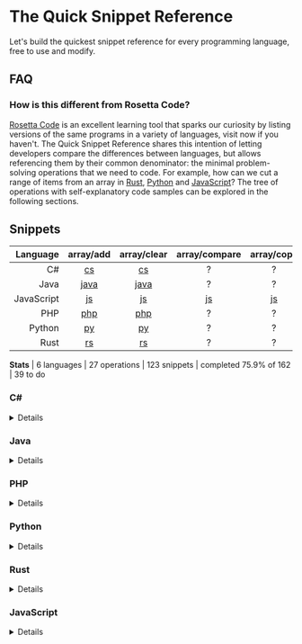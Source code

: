 # The Quick Snippet Reference
Let's build the quickest snippet reference for every programming language, free to use and modify.

## FAQ

### How is this different from Rosetta Code?
[Rosetta Code](https://rosettacode.org/wiki/Rosetta_Code) is an excellent learning tool that sparks our curiosity by listing versions of the same programs in a variety of languages, visit now if you haven't. The Quick Snippet Reference shares this intention of letting developers compare the differences between languages, but allows referencing them by their common denominator: the minimal problem-solving operations that we need to code. For example, how can we cut a range of items from an array in [Rust](https://github.com/snippetfinder/The-Quick-Snippet-Reference/tree/main/snippets/rs/array/cut/cut.rs), [Python](https://github.com/snippetfinder/The-Quick-Snippet-Reference/tree/main/snippets/py/array/cut/cut.py) and [JavaScript](https://github.com/snippetfinder/The-Quick-Snippet-Reference/tree/main/snippets/js/array/cut/cut.js)? The tree of operations with self-explanatory code samples can be explored in the following sections.

## Snippets

| Language | array/add | array/clear | array/compare | array/copy | array/count | array/cut | array/empty | array/get | array/insert | array/iterate | array/join | array/merge | array/move | array/remove | array/replace | array/reverse | array/search | array/set | array/shuffle | array/sort | array/split | array/unique | array/var | const | encode/uri | sample | var |
| ---: | :---: | :---: | :---: | :---: | :---: | :---: | :---: | :---: | :---: | :---: | :---: | :---: | :---: | :---: | :---: | :---: | :---: | :---: | :---: | :---: | :---: | :---: | :---: | :---: | :---: | :---: | :---: |
| C# |[cs](https://github.com/snippetfinder/The-Quick-Snippet-Reference/tree/main/snippets/cs/array/add/Add.cs) |[cs](https://github.com/snippetfinder/The-Quick-Snippet-Reference/tree/main/snippets/cs/array/clear%20remove/Clear.cs) |? |? |[cs](https://github.com/snippetfinder/The-Quick-Snippet-Reference/tree/main/snippets/cs/array/count/Count.cs) |? |[cs](https://github.com/snippetfinder/The-Quick-Snippet-Reference/tree/main/snippets/cs/array/empty/Empty.cs) |[cs](https://github.com/snippetfinder/The-Quick-Snippet-Reference/tree/main/snippets/cs/array/get/Get.cs) |? |[cs](https://github.com/snippetfinder/The-Quick-Snippet-Reference/tree/main/snippets/cs/array/iterate/Iterate.cs) |[cs](https://github.com/snippetfinder/The-Quick-Snippet-Reference/tree/main/snippets/cs/array/join/Join.cs) |? |? |? |[cs](https://github.com/snippetfinder/The-Quick-Snippet-Reference/tree/main/snippets/cs/array/replace/Replace.cs) |[cs](https://github.com/snippetfinder/The-Quick-Snippet-Reference/tree/main/snippets/cs/array/reverse/Reverse.cs) |[cs](https://github.com/snippetfinder/The-Quick-Snippet-Reference/tree/main/snippets/cs/array/search/Search.cs) |[cs](https://github.com/snippetfinder/The-Quick-Snippet-Reference/tree/main/snippets/cs/array/set/SetTest.cs) |[cs](https://github.com/snippetfinder/The-Quick-Snippet-Reference/tree/main/snippets/cs/array/shuffle/Shuffle.cs) |[cs](https://github.com/snippetfinder/The-Quick-Snippet-Reference/tree/main/snippets/cs/array/sort/Sort.cs) |[cs](https://github.com/snippetfinder/The-Quick-Snippet-Reference/tree/main/snippets/cs/array/split/Split.cs) |[cs](https://github.com/snippetfinder/The-Quick-Snippet-Reference/tree/main/snippets/cs/array/unique/Unique.cs) |[cs](https://github.com/snippetfinder/The-Quick-Snippet-Reference/tree/main/snippets/cs/array/var%20array/Var.cs) |? |? |[cs](https://github.com/snippetfinder/The-Quick-Snippet-Reference/tree/main/snippets/cs/sample%20cs/Sample.cs) |? |
| Java |[java](https://github.com/snippetfinder/The-Quick-Snippet-Reference/tree/main/snippets/java/array/add/Add.java) |[java](https://github.com/snippetfinder/The-Quick-Snippet-Reference/tree/main/snippets/java/array/clear%20remove/Clear.java) |? |? |[java](https://github.com/snippetfinder/The-Quick-Snippet-Reference/tree/main/snippets/java/array/count/Count.java) |[java](https://github.com/snippetfinder/The-Quick-Snippet-Reference/tree/main/snippets/java/array/cut/Cut.java) |[java](https://github.com/snippetfinder/The-Quick-Snippet-Reference/tree/main/snippets/java/array/empty/Empty.java) |[java](https://github.com/snippetfinder/The-Quick-Snippet-Reference/tree/main/snippets/java/array/get/Get.java) |[java](https://github.com/snippetfinder/The-Quick-Snippet-Reference/tree/main/snippets/java/array/insert/Insert.java) |[java](https://github.com/snippetfinder/The-Quick-Snippet-Reference/tree/main/snippets/java/array/iterate/Iterate.java) |[java](https://github.com/snippetfinder/The-Quick-Snippet-Reference/tree/main/snippets/java/array/join/Join.java) |[java](https://github.com/snippetfinder/The-Quick-Snippet-Reference/tree/main/snippets/java/array/merge%20add/Merge.java) |[java](https://github.com/snippetfinder/The-Quick-Snippet-Reference/tree/main/snippets/java/array/move/Move.java) |? |[java](https://github.com/snippetfinder/The-Quick-Snippet-Reference/tree/main/snippets/java/array/replace/Replace.java) |[java](https://github.com/snippetfinder/The-Quick-Snippet-Reference/tree/main/snippets/java/array/reverse/Reverse.java) |[java](https://github.com/snippetfinder/The-Quick-Snippet-Reference/tree/main/snippets/java/array/search/Search.java) |[java](https://github.com/snippetfinder/The-Quick-Snippet-Reference/tree/main/snippets/java/array/set/Set.java) |[java](https://github.com/snippetfinder/The-Quick-Snippet-Reference/tree/main/snippets/java/array/shuffle/Shuffle.java) |[java](https://github.com/snippetfinder/The-Quick-Snippet-Reference/tree/main/snippets/java/array/sort/Sort.java) |[java](https://github.com/snippetfinder/The-Quick-Snippet-Reference/tree/main/snippets/java/array/split/Split.java) |[java](https://github.com/snippetfinder/The-Quick-Snippet-Reference/tree/main/snippets/java/array/unique/Unique.java) |[java](https://github.com/snippetfinder/The-Quick-Snippet-Reference/tree/main/snippets/java/array/var%20array/Var.java) |? |? |[java](https://github.com/snippetfinder/The-Quick-Snippet-Reference/tree/main/snippets/java/sample%20java/Sample.java) |[java](https://github.com/snippetfinder/The-Quick-Snippet-Reference/tree/main/snippets/java/var/Var.java) |
| JavaScript |[js](https://github.com/snippetfinder/The-Quick-Snippet-Reference/tree/main/snippets/js/array/add/add.js) |[js](https://github.com/snippetfinder/The-Quick-Snippet-Reference/tree/main/snippets/js/array/clear%20remove/clear.js) |[js](https://github.com/snippetfinder/The-Quick-Snippet-Reference/tree/main/snippets/js/array/compare/compare.js) |[js](https://github.com/snippetfinder/The-Quick-Snippet-Reference/tree/main/snippets/js/array/copy/copy.js) |[js](https://github.com/snippetfinder/The-Quick-Snippet-Reference/tree/main/snippets/js/array/count/count.js) |[js](https://github.com/snippetfinder/The-Quick-Snippet-Reference/tree/main/snippets/js/array/cut/cut.js) |[js](https://github.com/snippetfinder/The-Quick-Snippet-Reference/tree/main/snippets/js/array/empty/empty.js) |[js](https://github.com/snippetfinder/The-Quick-Snippet-Reference/tree/main/snippets/js/array/get/get.js) |[js](https://github.com/snippetfinder/The-Quick-Snippet-Reference/tree/main/snippets/js/array/insert/insert.js) |[js](https://github.com/snippetfinder/The-Quick-Snippet-Reference/tree/main/snippets/js/array/iterate/iterate.js) |[js](https://github.com/snippetfinder/The-Quick-Snippet-Reference/tree/main/snippets/js/array/join/join.js) |[js](https://github.com/snippetfinder/The-Quick-Snippet-Reference/tree/main/snippets/js/array/merge%20add/merge.js) |[js](https://github.com/snippetfinder/The-Quick-Snippet-Reference/tree/main/snippets/js/array/move/move.js) |[js](https://github.com/snippetfinder/The-Quick-Snippet-Reference/tree/main/snippets/js/array/remove%20clear/remove.js) |[js](https://github.com/snippetfinder/The-Quick-Snippet-Reference/tree/main/snippets/js/array/replace/replace.js) |[js](https://github.com/snippetfinder/The-Quick-Snippet-Reference/tree/main/snippets/js/array/reverse/reverse.js) |[js](https://github.com/snippetfinder/The-Quick-Snippet-Reference/tree/main/snippets/js/array/search/search.js) |[js](https://github.com/snippetfinder/The-Quick-Snippet-Reference/tree/main/snippets/js/array/set/set.js) |[js](https://github.com/snippetfinder/The-Quick-Snippet-Reference/tree/main/snippets/js/array/shuffle/shuffle.js) |[js](https://github.com/snippetfinder/The-Quick-Snippet-Reference/tree/main/snippets/js/array/sort/sort.js) |[js](https://github.com/snippetfinder/The-Quick-Snippet-Reference/tree/main/snippets/js/array/split/split.js) |[js](https://github.com/snippetfinder/The-Quick-Snippet-Reference/tree/main/snippets/js/array/unique/unique.js) |[js](https://github.com/snippetfinder/The-Quick-Snippet-Reference/tree/main/snippets/js/array/var%20array/var.js) |[js](https://github.com/snippetfinder/The-Quick-Snippet-Reference/tree/main/snippets/js/const/const.js) |[js](https://github.com/snippetfinder/The-Quick-Snippet-Reference/tree/main/snippets/js/encode/uri%20encode/uri.js) |[js](https://github.com/snippetfinder/The-Quick-Snippet-Reference/tree/main/snippets/js/sample%20js/sample.js) |[js](https://github.com/snippetfinder/The-Quick-Snippet-Reference/tree/main/snippets/js/var/var.js) |
| PHP |[php](https://github.com/snippetfinder/The-Quick-Snippet-Reference/tree/main/snippets/php/array/add/add.php) |[php](https://github.com/snippetfinder/The-Quick-Snippet-Reference/tree/main/snippets/php/array/clear%20remove/clear.php) |? |? |[php](https://github.com/snippetfinder/The-Quick-Snippet-Reference/tree/main/snippets/php/array/count/count.php) |[php](https://github.com/snippetfinder/The-Quick-Snippet-Reference/tree/main/snippets/php/array/cut/cut.php) |[php](https://github.com/snippetfinder/The-Quick-Snippet-Reference/tree/main/snippets/php/array/empty/empty.php) |[php](https://github.com/snippetfinder/The-Quick-Snippet-Reference/tree/main/snippets/php/array/get/get.php) |[php](https://github.com/snippetfinder/The-Quick-Snippet-Reference/tree/main/snippets/php/array/insert/insert.php) |[php](https://github.com/snippetfinder/The-Quick-Snippet-Reference/tree/main/snippets/php/array/iterate/iterate.php) |[php](https://github.com/snippetfinder/The-Quick-Snippet-Reference/tree/main/snippets/php/array/join/join.php) |[php](https://github.com/snippetfinder/The-Quick-Snippet-Reference/tree/main/snippets/php/array/merge%20add/merge.php) |[php](https://github.com/snippetfinder/The-Quick-Snippet-Reference/tree/main/snippets/php/array/move/move.php) |[php](https://github.com/snippetfinder/The-Quick-Snippet-Reference/tree/main/snippets/php/array/remove/remove.php) |[php](https://github.com/snippetfinder/The-Quick-Snippet-Reference/tree/main/snippets/php/array/replace/replace.php) |[php](https://github.com/snippetfinder/The-Quick-Snippet-Reference/tree/main/snippets/php/array/reverse/reverse.php) |[php](https://github.com/snippetfinder/The-Quick-Snippet-Reference/tree/main/snippets/php/array/search/search.php) |[php](https://github.com/snippetfinder/The-Quick-Snippet-Reference/tree/main/snippets/php/array/set/set.php) |[php](https://github.com/snippetfinder/The-Quick-Snippet-Reference/tree/main/snippets/php/array/shuffle/shuffle.php) |[php](https://github.com/snippetfinder/The-Quick-Snippet-Reference/tree/main/snippets/php/array/sort/sort.php) |[php](https://github.com/snippetfinder/The-Quick-Snippet-Reference/tree/main/snippets/php/array/split/split.php) |[php](https://github.com/snippetfinder/The-Quick-Snippet-Reference/tree/main/snippets/php/array/unique/unique.php) |[php](https://github.com/snippetfinder/The-Quick-Snippet-Reference/tree/main/snippets/php/array/var%20array/var.php) |[php](https://github.com/snippetfinder/The-Quick-Snippet-Reference/tree/main/snippets/php/const/const.php) |[php](https://github.com/snippetfinder/The-Quick-Snippet-Reference/tree/main/snippets/php/encode/uri%20encode/uri.php) |[php](https://github.com/snippetfinder/The-Quick-Snippet-Reference/tree/main/snippets/php/sample%20php/sample.php) |[php](https://github.com/snippetfinder/The-Quick-Snippet-Reference/tree/main/snippets/php/var/var.php) |
| Python |[py](https://github.com/snippetfinder/The-Quick-Snippet-Reference/tree/main/snippets/py/array/add/add.py) |[py](https://github.com/snippetfinder/The-Quick-Snippet-Reference/tree/main/snippets/py/array/clear%20remove/clear.py) |? |? |[py](https://github.com/snippetfinder/The-Quick-Snippet-Reference/tree/main/snippets/py/array/count/count.py) |[py](https://github.com/snippetfinder/The-Quick-Snippet-Reference/tree/main/snippets/py/array/cut/cut.py) |[py](https://github.com/snippetfinder/The-Quick-Snippet-Reference/tree/main/snippets/py/array/empty/empty.py) |[py](https://github.com/snippetfinder/The-Quick-Snippet-Reference/tree/main/snippets/py/array/get/get.py) |[py](https://github.com/snippetfinder/The-Quick-Snippet-Reference/tree/main/snippets/py/array/insert/insert.py) |[py](https://github.com/snippetfinder/The-Quick-Snippet-Reference/tree/main/snippets/py/array/iterate/iterate.py) |[py](https://github.com/snippetfinder/The-Quick-Snippet-Reference/tree/main/snippets/py/array/join/join.py) |[py](https://github.com/snippetfinder/The-Quick-Snippet-Reference/tree/main/snippets/py/array/merge%20add/merge.py) |[py](https://github.com/snippetfinder/The-Quick-Snippet-Reference/tree/main/snippets/py/array/move/move.py) |[py](https://github.com/snippetfinder/The-Quick-Snippet-Reference/tree/main/snippets/py/array/remove%20clear/remove.py) |[py](https://github.com/snippetfinder/The-Quick-Snippet-Reference/tree/main/snippets/py/array/replace/replace.py) |[py](https://github.com/snippetfinder/The-Quick-Snippet-Reference/tree/main/snippets/py/array/reverse/reverse.py) |[py](https://github.com/snippetfinder/The-Quick-Snippet-Reference/tree/main/snippets/py/array/search/search.py) |[py](https://github.com/snippetfinder/The-Quick-Snippet-Reference/tree/main/snippets/py/array/set/set.py) |[py](https://github.com/snippetfinder/The-Quick-Snippet-Reference/tree/main/snippets/py/array/shuffle/shuffle.py) |? |? |? |[py](https://github.com/snippetfinder/The-Quick-Snippet-Reference/tree/main/snippets/py/array/var%20array/var.py) |[py](https://github.com/snippetfinder/The-Quick-Snippet-Reference/tree/main/snippets/py/const/const.py) |? |[py](https://github.com/snippetfinder/The-Quick-Snippet-Reference/tree/main/snippets/py/sample%20py/sample.py) |[py](https://github.com/snippetfinder/The-Quick-Snippet-Reference/tree/main/snippets/py/var/var.py) |
| Rust |[rs](https://github.com/snippetfinder/The-Quick-Snippet-Reference/tree/main/snippets/rs/array/add/add.rs) |[rs](https://github.com/snippetfinder/The-Quick-Snippet-Reference/tree/main/snippets/rs/array/clear%20remove/clear.rs) |? |? |[rs](https://github.com/snippetfinder/The-Quick-Snippet-Reference/tree/main/snippets/rs/array/count/count.rs) |[rs](https://github.com/snippetfinder/The-Quick-Snippet-Reference/tree/main/snippets/rs/array/cut/cut.rs) |[rs](https://github.com/snippetfinder/The-Quick-Snippet-Reference/tree/main/snippets/rs/array/empty/empty.rs) |[rs](https://github.com/snippetfinder/The-Quick-Snippet-Reference/tree/main/snippets/rs/array/get/get.rs) |? |? |? |? |? |[rs](https://github.com/snippetfinder/The-Quick-Snippet-Reference/tree/main/snippets/rs/array/remove%20clear/remove.rs) |? |? |? |[rs](https://github.com/snippetfinder/The-Quick-Snippet-Reference/tree/main/snippets/rs/array/set/set.rs) |? |? |? |? |? |[rs](https://github.com/snippetfinder/The-Quick-Snippet-Reference/tree/main/snippets/rs/const/const.rs) |? |[rs](https://github.com/snippetfinder/The-Quick-Snippet-Reference/tree/main/snippets/rs/sample%20rs/sample.rs) |[rs](https://github.com/snippetfinder/The-Quick-Snippet-Reference/tree/main/snippets/rs/var/var.rs) |

__Stats__ | 6 languages | 27 operations | 123 snippets |  completed 75.9% of 162 | 39 to do

### C#
<details>

* array
    * [empty](https://github.com/snippetfinder/The-Quick-Snippet-Reference/tree/main/snippets/cs/array/empty/Empty.cs)
    * [var](https://github.com/snippetfinder/The-Quick-Snippet-Reference/tree/main/snippets/cs/array/var%20array/Var.cs)
    * [shuffle](https://github.com/snippetfinder/The-Quick-Snippet-Reference/tree/main/snippets/cs/array/shuffle/Shuffle.cs)
    * [sort](https://github.com/snippetfinder/The-Quick-Snippet-Reference/tree/main/snippets/cs/array/sort/Sort.cs)
    * [iterate](https://github.com/snippetfinder/The-Quick-Snippet-Reference/tree/main/snippets/cs/array/iterate/Iterate.cs)
    * [get](https://github.com/snippetfinder/The-Quick-Snippet-Reference/tree/main/snippets/cs/array/get/Get.cs)
    * [set](https://github.com/snippetfinder/The-Quick-Snippet-Reference/tree/main/snippets/cs/array/set/SetTest.cs)
    * [count](https://github.com/snippetfinder/The-Quick-Snippet-Reference/tree/main/snippets/cs/array/count/Count.cs)
    * [search](https://github.com/snippetfinder/The-Quick-Snippet-Reference/tree/main/snippets/cs/array/search/Search.cs)
    * [replace](https://github.com/snippetfinder/The-Quick-Snippet-Reference/tree/main/snippets/cs/array/replace/Replace.cs)
    * [reverse](https://github.com/snippetfinder/The-Quick-Snippet-Reference/tree/main/snippets/cs/array/reverse/Reverse.cs)
    * [join](https://github.com/snippetfinder/The-Quick-Snippet-Reference/tree/main/snippets/cs/array/join/Join.cs)
    * [unique](https://github.com/snippetfinder/The-Quick-Snippet-Reference/tree/main/snippets/cs/array/unique/Unique.cs)
    * [split](https://github.com/snippetfinder/The-Quick-Snippet-Reference/tree/main/snippets/cs/array/split/Split.cs)
    * [add](https://github.com/snippetfinder/The-Quick-Snippet-Reference/tree/main/snippets/cs/array/add/Add.cs)
    * [clear](https://github.com/snippetfinder/The-Quick-Snippet-Reference/tree/main/snippets/cs/array/clear%20remove/Clear.cs)
* [sample](https://github.com/snippetfinder/The-Quick-Snippet-Reference/tree/main/snippets/cs/sample%20cs/Sample.cs)
</details>

&NewLine;
### Java
<details>

* array
    * [empty](https://github.com/snippetfinder/The-Quick-Snippet-Reference/tree/main/snippets/java/array/empty/Empty.java)
    * [var](https://github.com/snippetfinder/The-Quick-Snippet-Reference/tree/main/snippets/java/array/var%20array/Var.java)
    * [shuffle](https://github.com/snippetfinder/The-Quick-Snippet-Reference/tree/main/snippets/java/array/shuffle/Shuffle.java)
    * [sort](https://github.com/snippetfinder/The-Quick-Snippet-Reference/tree/main/snippets/java/array/sort/Sort.java)
    * [merge](https://github.com/snippetfinder/The-Quick-Snippet-Reference/tree/main/snippets/java/array/merge%20add/Merge.java)
    * [iterate](https://github.com/snippetfinder/The-Quick-Snippet-Reference/tree/main/snippets/java/array/iterate/Iterate.java)
    * [get](https://github.com/snippetfinder/The-Quick-Snippet-Reference/tree/main/snippets/java/array/get/Get.java)
    * [set](https://github.com/snippetfinder/The-Quick-Snippet-Reference/tree/main/snippets/java/array/set/Set.java)
    * [count](https://github.com/snippetfinder/The-Quick-Snippet-Reference/tree/main/snippets/java/array/count/Count.java)
    * [search](https://github.com/snippetfinder/The-Quick-Snippet-Reference/tree/main/snippets/java/array/search/Search.java)
    * [replace](https://github.com/snippetfinder/The-Quick-Snippet-Reference/tree/main/snippets/java/array/replace/Replace.java)
    * [reverse](https://github.com/snippetfinder/The-Quick-Snippet-Reference/tree/main/snippets/java/array/reverse/Reverse.java)
    * [join](https://github.com/snippetfinder/The-Quick-Snippet-Reference/tree/main/snippets/java/array/join/Join.java)
    * [unique](https://github.com/snippetfinder/The-Quick-Snippet-Reference/tree/main/snippets/java/array/unique/Unique.java)
    * [split](https://github.com/snippetfinder/The-Quick-Snippet-Reference/tree/main/snippets/java/array/split/Split.java)
    * [move](https://github.com/snippetfinder/The-Quick-Snippet-Reference/tree/main/snippets/java/array/move/Move.java)
    * [insert](https://github.com/snippetfinder/The-Quick-Snippet-Reference/tree/main/snippets/java/array/insert/Insert.java)
    * [add](https://github.com/snippetfinder/The-Quick-Snippet-Reference/tree/main/snippets/java/array/add/Add.java)
    * [clear](https://github.com/snippetfinder/The-Quick-Snippet-Reference/tree/main/snippets/java/array/clear%20remove/Clear.java)
    * [cut](https://github.com/snippetfinder/The-Quick-Snippet-Reference/tree/main/snippets/java/array/cut/Cut.java)
* [sample](https://github.com/snippetfinder/The-Quick-Snippet-Reference/tree/main/snippets/java/sample%20java/Sample.java)
* [var](https://github.com/snippetfinder/The-Quick-Snippet-Reference/tree/main/snippets/java/var/Var.java)
</details>

&NewLine;
### PHP
<details>

* array
    * [empty](https://github.com/snippetfinder/The-Quick-Snippet-Reference/tree/main/snippets/php/array/empty/empty.php)
    * [var](https://github.com/snippetfinder/The-Quick-Snippet-Reference/tree/main/snippets/php/array/var%20array/var.php)
    * [shuffle](https://github.com/snippetfinder/The-Quick-Snippet-Reference/tree/main/snippets/php/array/shuffle/shuffle.php)
    * [sort](https://github.com/snippetfinder/The-Quick-Snippet-Reference/tree/main/snippets/php/array/sort/sort.php)
    * [merge](https://github.com/snippetfinder/The-Quick-Snippet-Reference/tree/main/snippets/php/array/merge%20add/merge.php)
    * [remove](https://github.com/snippetfinder/The-Quick-Snippet-Reference/tree/main/snippets/php/array/remove/remove.php)
    * [iterate](https://github.com/snippetfinder/The-Quick-Snippet-Reference/tree/main/snippets/php/array/iterate/iterate.php)
    * [get](https://github.com/snippetfinder/The-Quick-Snippet-Reference/tree/main/snippets/php/array/get/get.php)
    * [set](https://github.com/snippetfinder/The-Quick-Snippet-Reference/tree/main/snippets/php/array/set/set.php)
    * [count](https://github.com/snippetfinder/The-Quick-Snippet-Reference/tree/main/snippets/php/array/count/count.php)
    * [search](https://github.com/snippetfinder/The-Quick-Snippet-Reference/tree/main/snippets/php/array/search/search.php)
    * [replace](https://github.com/snippetfinder/The-Quick-Snippet-Reference/tree/main/snippets/php/array/replace/replace.php)
    * [reverse](https://github.com/snippetfinder/The-Quick-Snippet-Reference/tree/main/snippets/php/array/reverse/reverse.php)
    * [join](https://github.com/snippetfinder/The-Quick-Snippet-Reference/tree/main/snippets/php/array/join/join.php)
    * [unique](https://github.com/snippetfinder/The-Quick-Snippet-Reference/tree/main/snippets/php/array/unique/unique.php)
    * [split](https://github.com/snippetfinder/The-Quick-Snippet-Reference/tree/main/snippets/php/array/split/split.php)
    * [move](https://github.com/snippetfinder/The-Quick-Snippet-Reference/tree/main/snippets/php/array/move/move.php)
    * [insert](https://github.com/snippetfinder/The-Quick-Snippet-Reference/tree/main/snippets/php/array/insert/insert.php)
    * [add](https://github.com/snippetfinder/The-Quick-Snippet-Reference/tree/main/snippets/php/array/add/add.php)
    * [clear](https://github.com/snippetfinder/The-Quick-Snippet-Reference/tree/main/snippets/php/array/clear%20remove/clear.php)
    * [cut](https://github.com/snippetfinder/The-Quick-Snippet-Reference/tree/main/snippets/php/array/cut/cut.php)
* [sample](https://github.com/snippetfinder/The-Quick-Snippet-Reference/tree/main/snippets/php/sample%20php/sample.php)
* encode
    * [uri](https://github.com/snippetfinder/The-Quick-Snippet-Reference/tree/main/snippets/php/encode/uri%20encode/uri.php)
* [const](https://github.com/snippetfinder/The-Quick-Snippet-Reference/tree/main/snippets/php/const/const.php)
* [var](https://github.com/snippetfinder/The-Quick-Snippet-Reference/tree/main/snippets/php/var/var.php)
</details>

&NewLine;
### Python
<details>

* array
    * [empty](https://github.com/snippetfinder/The-Quick-Snippet-Reference/tree/main/snippets/py/array/empty/empty.py)
    * [var](https://github.com/snippetfinder/The-Quick-Snippet-Reference/tree/main/snippets/py/array/var%20array/var.py)
    * [shuffle](https://github.com/snippetfinder/The-Quick-Snippet-Reference/tree/main/snippets/py/array/shuffle/shuffle.py)
    * [merge](https://github.com/snippetfinder/The-Quick-Snippet-Reference/tree/main/snippets/py/array/merge%20add/merge.py)
    * [remove](https://github.com/snippetfinder/The-Quick-Snippet-Reference/tree/main/snippets/py/array/remove%20clear/remove.py)
    * [iterate](https://github.com/snippetfinder/The-Quick-Snippet-Reference/tree/main/snippets/py/array/iterate/iterate.py)
    * [get](https://github.com/snippetfinder/The-Quick-Snippet-Reference/tree/main/snippets/py/array/get/get.py)
    * [set](https://github.com/snippetfinder/The-Quick-Snippet-Reference/tree/main/snippets/py/array/set/set.py)
    * [count](https://github.com/snippetfinder/The-Quick-Snippet-Reference/tree/main/snippets/py/array/count/count.py)
    * [search](https://github.com/snippetfinder/The-Quick-Snippet-Reference/tree/main/snippets/py/array/search/search.py)
    * [replace](https://github.com/snippetfinder/The-Quick-Snippet-Reference/tree/main/snippets/py/array/replace/replace.py)
    * [reverse](https://github.com/snippetfinder/The-Quick-Snippet-Reference/tree/main/snippets/py/array/reverse/reverse.py)
    * [join](https://github.com/snippetfinder/The-Quick-Snippet-Reference/tree/main/snippets/py/array/join/join.py)
    * [move](https://github.com/snippetfinder/The-Quick-Snippet-Reference/tree/main/snippets/py/array/move/move.py)
    * [insert](https://github.com/snippetfinder/The-Quick-Snippet-Reference/tree/main/snippets/py/array/insert/insert.py)
    * [add](https://github.com/snippetfinder/The-Quick-Snippet-Reference/tree/main/snippets/py/array/add/add.py)
    * [clear](https://github.com/snippetfinder/The-Quick-Snippet-Reference/tree/main/snippets/py/array/clear%20remove/clear.py)
    * [cut](https://github.com/snippetfinder/The-Quick-Snippet-Reference/tree/main/snippets/py/array/cut/cut.py)
* [sample](https://github.com/snippetfinder/The-Quick-Snippet-Reference/tree/main/snippets/py/sample%20py/sample.py)
* [const](https://github.com/snippetfinder/The-Quick-Snippet-Reference/tree/main/snippets/py/const/const.py)
* [var](https://github.com/snippetfinder/The-Quick-Snippet-Reference/tree/main/snippets/py/var/var.py)
</details>

&NewLine;
### Rust
<details>

* array
    * [empty](https://github.com/snippetfinder/The-Quick-Snippet-Reference/tree/main/snippets/rs/array/empty/empty.rs)
    * [remove](https://github.com/snippetfinder/The-Quick-Snippet-Reference/tree/main/snippets/rs/array/remove%20clear/remove.rs)
    * [get](https://github.com/snippetfinder/The-Quick-Snippet-Reference/tree/main/snippets/rs/array/get/get.rs)
    * [set](https://github.com/snippetfinder/The-Quick-Snippet-Reference/tree/main/snippets/rs/array/set/set.rs)
    * [count](https://github.com/snippetfinder/The-Quick-Snippet-Reference/tree/main/snippets/rs/array/count/count.rs)
    * [add](https://github.com/snippetfinder/The-Quick-Snippet-Reference/tree/main/snippets/rs/array/add/add.rs)
    * [clear](https://github.com/snippetfinder/The-Quick-Snippet-Reference/tree/main/snippets/rs/array/clear%20remove/clear.rs)
    * [cut](https://github.com/snippetfinder/The-Quick-Snippet-Reference/tree/main/snippets/rs/array/cut/cut.rs)
* [const](https://github.com/snippetfinder/The-Quick-Snippet-Reference/tree/main/snippets/rs/const/const.rs)
* [sample](https://github.com/snippetfinder/The-Quick-Snippet-Reference/tree/main/snippets/rs/sample%20rs/sample.rs)
* [var](https://github.com/snippetfinder/The-Quick-Snippet-Reference/tree/main/snippets/rs/var/var.rs)
</details>

&NewLine;
### JavaScript
<details>

* array
    * [empty](https://github.com/snippetfinder/The-Quick-Snippet-Reference/tree/main/snippets/js/array/empty/empty.js)
    * [var](https://github.com/snippetfinder/The-Quick-Snippet-Reference/tree/main/snippets/js/array/var%20array/var.js)
    * [shuffle](https://github.com/snippetfinder/The-Quick-Snippet-Reference/tree/main/snippets/js/array/shuffle/shuffle.js)
    * [sort](https://github.com/snippetfinder/The-Quick-Snippet-Reference/tree/main/snippets/js/array/sort/sort.js)
    * [merge](https://github.com/snippetfinder/The-Quick-Snippet-Reference/tree/main/snippets/js/array/merge%20add/merge.js)
    * [remove](https://github.com/snippetfinder/The-Quick-Snippet-Reference/tree/main/snippets/js/array/remove%20clear/remove.js)
    * [iterate](https://github.com/snippetfinder/The-Quick-Snippet-Reference/tree/main/snippets/js/array/iterate/iterate.js)
    * [copy](https://github.com/snippetfinder/The-Quick-Snippet-Reference/tree/main/snippets/js/array/copy/copy.js)
    * [get](https://github.com/snippetfinder/The-Quick-Snippet-Reference/tree/main/snippets/js/array/get/get.js)
    * [set](https://github.com/snippetfinder/The-Quick-Snippet-Reference/tree/main/snippets/js/array/set/set.js)
    * [count](https://github.com/snippetfinder/The-Quick-Snippet-Reference/tree/main/snippets/js/array/count/count.js)
    * [search](https://github.com/snippetfinder/The-Quick-Snippet-Reference/tree/main/snippets/js/array/search/search.js)
    * [replace](https://github.com/snippetfinder/The-Quick-Snippet-Reference/tree/main/snippets/js/array/replace/replace.js)
    * [reverse](https://github.com/snippetfinder/The-Quick-Snippet-Reference/tree/main/snippets/js/array/reverse/reverse.js)
    * [join](https://github.com/snippetfinder/The-Quick-Snippet-Reference/tree/main/snippets/js/array/join/join.js)
    * [compare](https://github.com/snippetfinder/The-Quick-Snippet-Reference/tree/main/snippets/js/array/compare/compare.js)
    * [unique](https://github.com/snippetfinder/The-Quick-Snippet-Reference/tree/main/snippets/js/array/unique/unique.js)
    * [split](https://github.com/snippetfinder/The-Quick-Snippet-Reference/tree/main/snippets/js/array/split/split.js)
    * [move](https://github.com/snippetfinder/The-Quick-Snippet-Reference/tree/main/snippets/js/array/move/move.js)
    * [insert](https://github.com/snippetfinder/The-Quick-Snippet-Reference/tree/main/snippets/js/array/insert/insert.js)
    * [add](https://github.com/snippetfinder/The-Quick-Snippet-Reference/tree/main/snippets/js/array/add/add.js)
    * [clear](https://github.com/snippetfinder/The-Quick-Snippet-Reference/tree/main/snippets/js/array/clear%20remove/clear.js)
    * [cut](https://github.com/snippetfinder/The-Quick-Snippet-Reference/tree/main/snippets/js/array/cut/cut.js)
* encode
    * [uri](https://github.com/snippetfinder/The-Quick-Snippet-Reference/tree/main/snippets/js/encode/uri%20encode/uri.js)
* [const](https://github.com/snippetfinder/The-Quick-Snippet-Reference/tree/main/snippets/js/const/const.js)
* [var](https://github.com/snippetfinder/The-Quick-Snippet-Reference/tree/main/snippets/js/var/var.js)
* [sample](https://github.com/snippetfinder/The-Quick-Snippet-Reference/tree/main/snippets/js/sample%20js/sample.js)
</details>
